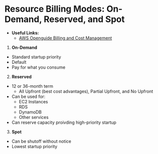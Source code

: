 # Resource Billing Modes: On-Demand, Reserved, and Spot

* **Useful Links:**
  * [AWS Openguide Billing and Cost Management](https://github.com/open-guides/og-aws#billing-and-cost-management)

1. **On-Demand**
  
* Standard startup priority
* Default
* Pay for what you consume

2. **Reserved**
  
* 12 or 36-month term
  * All Upfront (best cost advantages), Partial Upfront, and No Upfront
* Can be used for:
  * EC2 Instances
  * RDS
  * DynamoDB
  * Other services
* Can reserve capacity proivding high-priority startup

3. **Spot**

* Can be shutoff without notice
* Lowest startup priority
